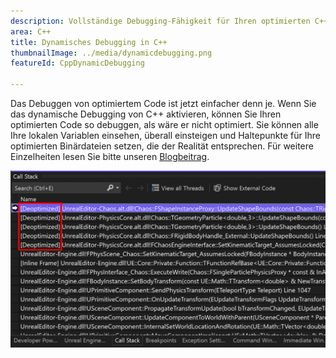 ```yaml
---
description: Vollständige Debugging-Fähigkeit für Ihren optimierten C++-Code ohne Kompromisse bei der Leistung.
area: C++
title: Dynamisches Debugging in C++
thumbnailImage: ../media/dynamicdebugging.png
featureId: CppDynamicDebugging

---
```



Das Debuggen von optimiertem Code ist jetzt einfacher denn je. Wenn Sie das dynamische Debugging von C++ aktivieren, können Sie Ihren optimierten Code so debuggen, als wäre er nicht optimiert. Sie können alle Ihre lokalen Variablen einsehen, überall einsteigen und Haltepunkte für Ihre optimierten Binärdateien setzen, die der Realität entsprechen. Für weitere Einzelheiten lesen Sie bitte unseren [Blogbeitrag](https://aka.ms/dynamicdebugging).

![Dynamisches Debugging in C++](../media/dynamicdebugging.png)
